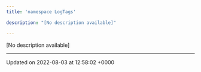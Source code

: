 ```yaml
---
title: 'namespace LogTags'

description: "[No description available]"

---
```







[No description available]






-------------------------------

Updated on 2022-08-03 at 12:58:02 +0000